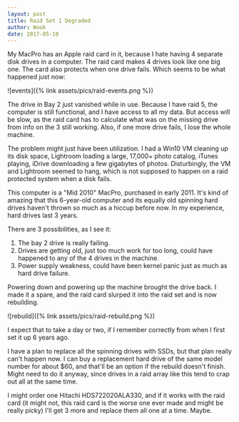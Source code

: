 ```yaml
---
layout: post
title: Raid Set 1 Degraded
author: Wook
date: 2017-05-10
---
```


My MacPro has an Apple raid card in it, because I hate having 4 separate disk drives
in a computer.  The raid card makes 4 drives look like one big one.  The card also
protects when one drive fails.  Which seems to be what happened just now:

![events]({% link assets/pics/raid-events.png %})

The drive in Bay 2 just vanished while in use.  Because I have raid 5, the computer
is still functional, and I have access to all my data.  But access will be slow, as
the raid card has to calculate what was on the missing drive from info on the 3 still
working.  Also, if one more drive fails, I lose the whole machine.

The problem might just have been utilization.  I had a Win10 VM cleaning up its disk space,
Lightroom loading a large, 17,000+ photo catalog, iTunes playing, iDrive downloading
a few gigabytes of photos.  Disturbingly, the VM and Lightroom seemed to hang, which
is not supposed to happen on a raid protected system when a disk fails.

This computer is a "Mid 2010" MacPro, purchased in early 2011.  It's kind of amazing
that this 6-year-old computer and its equally old spinning hard drives haven't thrown
so much as a hiccup before now.  In my experience, hard drives last 3 years.

There are 3 possibilities, as I see it:

1. The bay 2 drive is really failing.
1. Drives are getting old, just too much work for too long, could have happened
to any of the 4 drives in the machine.
1. Power supply weakness, could have been kernel panic just as much as hard drive
failure.

Powering down and powering up the machine brought the drive back.  I made it a
spare, and the raid card slurped it into the raid set and is now rebuilding.

![rebuild]({% link assets/pics/raid-rebuild.png %})

I expect that to take a day or two, if I remember correctly from when
I first set it up 6 years ago.

I have a plan to replace all the spinning drives with SSDs, but that plan really
can't happen now.  I can buy a replacement hard drive of the same model number for
about $60, and that'll be an option if the rebuild doesn't finish.  Might need to
do it anyway, since drives in a raid array like this tend to crap out all at the
same time.

I might order one Hitachi HDS722020ALA330, and if it works with the raid card (it
might not, this raid card is the worse one ever made and might be really picky)
I'll get 3 more and replace them all one at a time.  Maybe.
